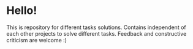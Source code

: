 Hello!
=====================================
This is repository for different tasks solutions.
Contains independent of each other projects to solve different tasks. 
Feedback and constructive criticism are welcome :)

